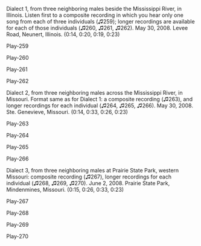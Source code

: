 Dialect 1, from three neighboring males beside the Mississippi River, in
Illinois. Listen first to a composite recording in which you hear only
one song from each of three individuals (♫259); longer recordings are
available for each of those individuals (♫260, ♫261, ♫262). May 30,
2008. Levee Road, Neunert, Illinois. (0:14, 0:20, 0:19, 0:23)

Play-259

Play-260

Play-261

Play-262

Dialect 2, from three neighboring males across the Mississippi River, in
Missouri. Format same as for Dialect 1: a composite recording (♫263),
and longer recordings for each individual (♫264, ♫265, ♫266). May 30,
2008. Ste. Genevieve, Missouri. (0:14, 0:33, 0:26, 0:23)

Play-263

Play-264

Play-265

Play-266

Dialect 3, from three neighboring males at Prairie State Park, western
Missouri: composite recording (♫267), longer recordings for each
individual (♫268, ♫269, ♫270). June 2, 2008. Prairie State Park,
Mindenmines, Missouri. (0:15, 0:26, 0:33, 0:23)

Play-267

Play-268

Play-269

Play-270


